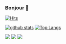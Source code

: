 ### Bonjour 👋
[![Hits](https://hits.seeyoufarm.com/api/count/incr/badge.svg?url=https%3A%2F%2Fgithub.com%2Fsnrtn-counter&count_bg=%23000000&title_bg=%233096FF&icon=react.svg&icon_color=%23FFFFFF&title=Junhan&edge_flat=true)](https://hits.seeyoufarm.com)

<!--
**snrtn/snrtn** is a ✨ _special_ ✨ repository because its `README.md` (this file) appears on your GitHub profile.

Here are some ideas to get you started:

- 🔭 I’m currently working on ...
- 🌱 I’m currently learning ...
- 👯 I’m looking to collaborate on ...
- 🤔 I’m looking for help with ...
- 💬 Ask me about ...
- 📫 How to reach me: ...
- 😄 Pronouns: ...
- ⚡ Fun fact: ...
-->

[![github stats](https://github-readme-stats.vercel.app/api?username=snrtn&theme=dark&show_icons=true&hide_border=true)](https://github.com/snrtn)
[![Top Langs](https://github-readme-stats.vercel.app/api/top-langs/?username=snrtn&layout=compact)](https://github.com/snrtn)

<a href="" target="_blank"><img src="https://img.shields.io/badge/JavaScript-000000?style=flat-square&logo=JavaScript&logoColor=white"/></a>
<a href="" target="_blank"><img src="https://img.shields.io/badge/React.Js-000000?style=flat-square&logo=React&logoColor=white"/></a>
<a href="" target="_blank"><img src="https://img.shields.io/badge/TypeScript-000000?style=flat-square&logo=TypeScript&logoColor=white"/></a>

